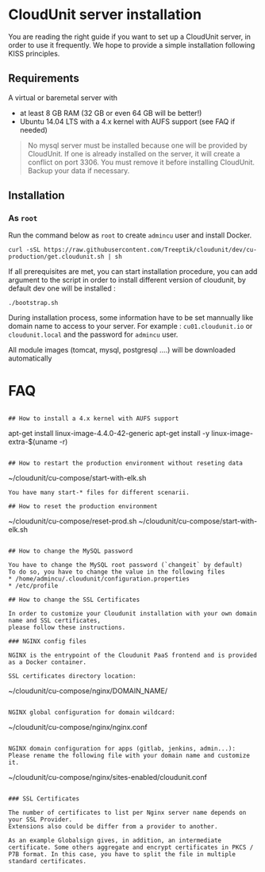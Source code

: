 # CloudUnit server installation

You are reading the right guide if you want to set up a CloudUnit server, in order to use it frequently. 
We hope to provide a simple installation following KISS principles.

## Requirements

A virtual or baremetal server with
* at least 8 GB RAM (32 GB or even 64 GB will be better!)
* Ubuntu 14.04 LTS with a 4.x kernel with AUFS support (see FAQ if needed)

> No mysql server must be installed because one will be provided by CloudUnit. 
> If one is already installed on the server, it will create a conflict on port 3306.
> You must remove it before installing CloudUnit. 
> Backup your data if necessary.

## Installation

### As `root` 

Run the command below as `root` to create `admincu` user and install Docker.

```
curl -sSL https://raw.githubusercontent.com/Treeptik/cloudunit/dev/cu-production/get.cloudunit.sh | sh
```

If all prerequisites are met, you can start installation procedure, you can add argument to the script in order to install different version of cloudunit, by default dev one will be installed :

```
./bootstrap.sh
```

During installation process, some information have to be set mannually like domain name to access to your server. For example : `cu01.cloudunit.io` or `cloudunit.local` and the password for `admincu` user.

All module images (tomcat, mysql, postgresql ....) will be downloaded automatically


# FAQ

```

## How to install a 4.x kernel with AUFS support

```
apt-get install linux-image-4.4.0-42-generic
apt-get install -y linux-image-extra-$(uname -r)
```

## How to restart the production environment without reseting data

```
~/cloudunit/cu-compose/start-with-elk.sh
```
You have many start-* files for different scenarii.

## How to reset the production environment 

```
~/cloudunit/cu-compose/reset-prod.sh
~/cloudunit/cu-compose/start-with-elk.sh
```

## How to change the MySQL password

You have to change the MySQL root password (`changeit` by default)
To do so, you have to change the value in the following files
* /home/admincu/.cloudunit/configuration.properties
* /etc/profile

## How to change the SSL Certificates

In order to customize your Cloudunit installation with your own domain name and SSL certificates,
please follow these instructions.

### NGINX config files

NGINX is the entrypoint of the Cloudunit PaaS frontend and is provided as a Docker container.

SSL certificates directory location:

```
~/cloudunit/cu-compose/nginx/DOMAIN_NAME/
```

NGINX global configuration for domain wildcard:

```
~/cloudunit/cu-compose/nginx/nginx.conf
```

NGINX domain configuration for apps (gitlab, jenkins, admin...):
Please rename the following file with your domain name and customize it.

```
~/cloudunit/cu-compose/nginx/sites-enabled/cloudunit.conf
```

### SSL Certificates

The number of certificates to list per Nginx server name depends on your SSL Provider.
Extensions also could be differ from a provider to another.

As an example Globalsign gives, in addition, an intermediate certificate. Some others aggregate and encrypt certificates in PKCS / P7B format. In this case, you have to split the file in multiple standard certificates.

